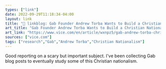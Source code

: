 ```yaml
---
types: ["link"]
date: 2022-09-29T11:18:34-04:00
layout: link
title: "🔗 linkblog: Gab Founder Andrew Torba Wants to Build a Christian Nationalist Internet'"
art_title: "Gab Founder Andrew Torba Wants to Build a Christian Nationalist Internet"
art_link: "https://www.vice.com/en/article/wxnpz5/gab-andrew-torba-christian-nationalist"
sources: ["vice.com"]
tags: ["research","Gab","Andrew Torba","Christian Nationalism"]
---
```

Good reporting on a scary but important subject. I've been collecting Gab blog posts to eventually study some of this Christian nationalism.
 
